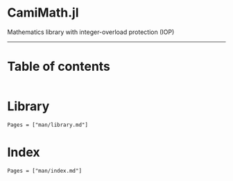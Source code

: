# CamiMath.jl

Mathematics library with integer-overload protection (IOP)

---

# Table of contents

```@contents
```

# Library

```@contents
Pages = ["man/library.md"]
```

# Index

```@contents
Pages = ["man/index.md"]
```